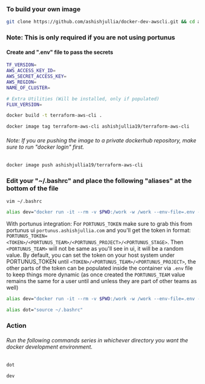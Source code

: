 ### To build your own image
```bash
git clone https://github.com/ashishjullia/docker-dev-awscli.git && cd ansible/single-liner
```

### Note: This is only required if you are not using portunus
#### Create and ".env" file to pass the secrets
```bash
TF_VERSION=
AWS_ACCESS_KEY_ID=
AWS_SECRET_ACCESS_KEY=
AWS_REGION=
NAME_OF_CLUSTER=

# Extra Utilities (Will be installed, only if populated)
FLUX_VERSION=
```
```bash
docker build -t terraform-aws-cli .
```
```bash
docker image tag terraform-aws-cli ashishjullia19/terraform-aws-cli
```
###### Note: If you are pushing the image to a private dockerhub repository, make sure to run "docker login" first.
```bash
docker image push ashishjullia19/terraform-aws-cli
```
### Edit your "~/.bashrc" and place the following "aliases" at the bottom of the file

```bash
vim ~/.bashrc
```

```bash
alias dev="docker run -it --rm -v $PWD:/work -w /work --env-file=.env --entrypoint /script.sh ashishjullia19/terraform-aws-cli"
```

With portunus integration:
For `PORTUNUS_TOKEN` make sure to grab this from portunus ui `portunus.ashishjullia.com` and you'll get the token in format:
`PORTUNUS_TOKEN=<TOKEN>/<PORTUNUS_TEAM>/<PORTUNUS_PROJECT>/<PORTUNUS_STAGE>`. Then `<PORTUNUS_TEAM>` will not be same as you'll see in ui, it will be a random value.
By default, you can set the token on your host system under PORTUNUS_TOKEN until `<TOKEN>/<PORTUNUS_TEAM>/<PORTUNUS_PROJECT>`, the other parts of the token can be populated inside the container via `.env` file to keep things more dynamic (as once created the `PORTUNUS_TEAM` value remains the same for a user until and unless they are part of other teams as well)
```bash
alias dev="docker run -it --rm -v $PWD:/work -w /work --env-file=.env -e PORTUNUS_TOKEN=$PORTUNUS_TOKEN --entrypoint /script.sh ashishjullia19/terraform-aws-cli"
```

```bash
alias dot="source ~/.bashrc"
```
### Action
###### Run the following commands series in whichever directory you want the docker development environment.

```bash
dot
```
```bash
dev
```
